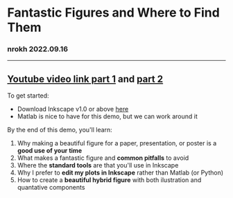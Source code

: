 # Fantastic Figures and Where to Find Them
### nrokh 2022.09.16
---------
[Youtube video link part 1](https://youtu.be/0tgcCUTt1NU) and [part 2](https://youtu.be/Eyq6StchXuk)
--------
To get started:
* Download Inkscape v1.0 or above [here](https://inkscape.org/release/inkscape-1.2.1/)
* Matlab is nice to have for this demo, but we can work around it 

By the end of this demo, you'll learn:
1. Why making a beautiful figure for a paper, presentation, or poster is a **good use of your time**
2. What makes a fantastic figure and **common pitfalls** to avoid
3. Where the **standard tools** are that you'll use in Inkscape
4. Why I prefer to **edit my plots in Inkscape** rather than Matlab (or Python) 
5. How to create a **beautiful hybrid figure** with both ilustration and quantative components
